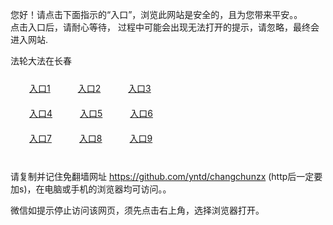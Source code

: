 您好！请点击下面指示的“入口”，浏览此网站是安全的，且为您带来平安。。 <br/>
点击入口后，请耐心等待， 过程中可能会出现无法打开的提示，请忽略，最终会进入网站. </br>

法轮大法在长春<br/>
<div style="padding:10px"><a style="margin:20px" target="_blank" href="https://dc7trjiqk29z3.cloudfront.net/2Qpsp?dzghs" id="ccLink1" rel="nofollow">入口1</a> <a target="_blank" style="margin:20px" href="https://d2vb9xl7q29f7e.cloudfront.net/2Qpsp?akzubcq" id="ccLink2" rel="nofollow">入口2</a> <a style="margin:20px" target="_blank" href="https://d3syipozzoe6jl.cloudfront.net/2Qpsp?dwlgvbb" id="ccLink3" rel="nofollow">入口3</a></div>

<div style="padding:10px" ><a style="margin:20px" target="_blank" href="https://dc7trjiqk29z3.cloudfront.net/2Qpsp?dzghs" id="ccLink4" rel="nofollow">入口4</a> <a style="margin:20px" href="https://d2vb9xl7q29f7e.cloudfront.net/2Qpsp?akzubcq" target="_blank" id="ccLink5" rel="nofollow">入口5</a> <a style="margin:20px" href="https://d3syipozzoe6jl.cloudfront.net/2Qpsp?dwlgvbb" target="_blank" id="ccLink6" rel="nofollow">入口6</a></div>

<div style="padding:10px"><a style="margin:20px" target="_blank" href="https://dc7trjiqk29z3.cloudfront.net/2Qpsp?dzghs" id="ccLink7" rel="nofollow">入口7</a> <a style="margin:20px" href="https://d2vb9xl7q29f7e.cloudfront.net/2Qpsp?akzubcq" target="_blank" id="ccLink8" rel="nofollow">入口8</a> <a style="margin:20px" target="_blank" href="https://d3syipozzoe6jl.cloudfront.net/2Qpsp?dwlgvbb" id="ccLink9" rel="nofollow">入口9</a></div>

<br/>



请复制并记住免翻墙网址 https://github.com/yntd/changchunzx (http后一定要加s)，在电脑或手机的浏览器均可访问。。<br/>

微信如提示停止访问该网页，须先点击右上角，选择浏览器打开。

